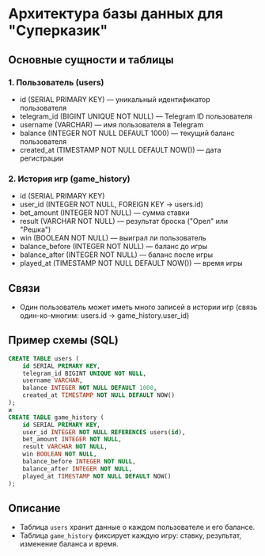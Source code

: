 # Архитектура базы данных для "Суперказик"

## Основные сущности и таблицы

### 1. Пользователь (users)
- id (SERIAL PRIMARY KEY) — уникальный идентификатор пользователя
- telegram_id (BIGINT UNIQUE NOT NULL) — Telegram ID пользователя
- username (VARCHAR) — имя пользователя в Telegram
- balance (INTEGER NOT NULL DEFAULT 1000) — текущий баланс пользователя
- created_at (TIMESTAMP NOT NULL DEFAULT NOW()) — дата регистрации

### 2. История игр (game_history)
- id (SERIAL PRIMARY KEY)
- user_id (INTEGER NOT NULL, FOREIGN KEY -> users.id)
- bet_amount (INTEGER NOT NULL) — сумма ставки
- result (VARCHAR NOT NULL) — результат броска ("Орел" или "Решка")
- win (BOOLEAN NOT NULL) — выиграл ли пользователь
- balance_before (INTEGER NOT NULL) — баланс до игры
- balance_after (INTEGER NOT NULL) — баланс после игры
- played_at (TIMESTAMP NOT NULL DEFAULT NOW()) — время игры

## Связи
- Один пользователь может иметь много записей в истории игр (связь один-ко-многим: users.id -> game_history.user_id)

## Пример схемы (SQL)

```sql
CREATE TABLE users (
    id SERIAL PRIMARY KEY,
    telegram_id BIGINT UNIQUE NOT NULL,
    username VARCHAR,
    balance INTEGER NOT NULL DEFAULT 1000,
    created_at TIMESTAMP NOT NULL DEFAULT NOW()
);
и
CREATE TABLE game_history (
    id SERIAL PRIMARY KEY,
    user_id INTEGER NOT NULL REFERENCES users(id),
    bet_amount INTEGER NOT NULL,
    result VARCHAR NOT NULL,
    win BOOLEAN NOT NULL,
    balance_before INTEGER NOT NULL,
    balance_after INTEGER NOT NULL,
    played_at TIMESTAMP NOT NULL DEFAULT NOW()
);
```

## Описание
- Таблица `users` хранит данные о каждом пользователе и его балансе.
- Таблица `game_history` фиксирует каждую игру: ставку, результат, изменение баланса и время. 